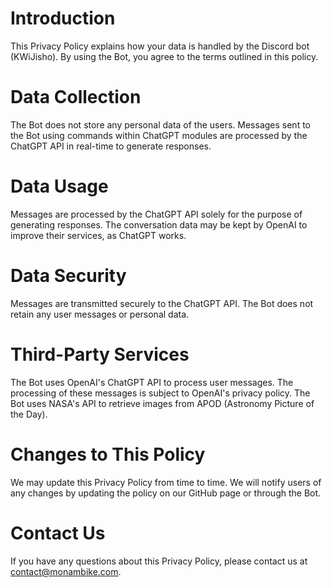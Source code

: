 # Introduction

This Privacy Policy explains how your data is handled by the Discord bot (KWiJisho). By using the Bot, you agree to the terms outlined in this policy.

# Data Collection

The Bot does not store any personal data of the users.
Messages sent to the Bot using commands within ChatGPT modules are processed by the ChatGPT API in real-time to generate responses.

# Data Usage

Messages are processed by the ChatGPT API solely for the purpose of generating responses.
The conversation data may be kept by OpenAI to improve their services, as ChatGPT works.

# Data Security

Messages are transmitted securely to the ChatGPT API.
The Bot does not retain any user messages or personal data.

# Third-Party Services

The Bot uses OpenAI's ChatGPT API to process user messages. The processing of these messages is subject to OpenAI's privacy policy.
The Bot uses NASA's API to retrieve images from APOD (Astronomy Picture of the Day).

# Changes to This Policy

We may update this Privacy Policy from time to time. We will notify users of any changes by updating the policy on our GitHub page or through the Bot.

# Contact Us

If you have any questions about this Privacy Policy, please contact us at contact@monambike.com.
